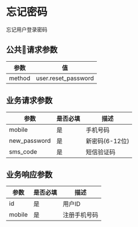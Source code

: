 # 忘记密码

忘记用户登录密码

## 公共请求参数

|参数          |值
|-------------|-------
|method       |user.reset_password

## 业务请求参数

|参数                 |是否必填 |描述
|--------------------|--------|----
|mobile              |是      |手机号码
|new_password        |是      |新密码(6-12位)
|sms_code            |是      |短信验证码

## 业务响应参数

|参数              |是否必填 |描述
|-----------------|--------|----
|id               |是      |用户ID
|mobile           |是      |注册手机号码
